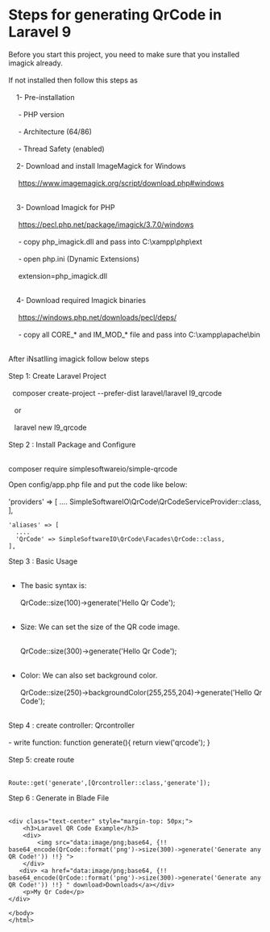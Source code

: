 <h1>Steps for generating QrCode in Laravel 9</h1>

Before you start this project, you need to make sure that you installed imagick already.<br><br>
If not installed then follow this steps as<br><br>
&nbsp;&nbsp;&nbsp;&nbsp;1- Pre-installation<br><br>
&nbsp;&nbsp;&nbsp;&nbsp;  - PHP version<br><br>
&nbsp;&nbsp;&nbsp;&nbsp;  - Architecture (64/86)<br><br>
&nbsp;&nbsp;&nbsp;&nbsp;  - Thread Safety (enabled)<br><br>
&nbsp;&nbsp;&nbsp;&nbsp;2- Download and install ImageMagick for Windows<br><br>
&nbsp;&nbsp;&nbsp;&nbsp;   https://www.imagemagick.org/script/download.php#windows<br><br>

&nbsp;&nbsp;&nbsp;&nbsp;3- Download Imagick for PHP<br><br>
&nbsp;&nbsp;&nbsp;&nbsp;  https://pecl.php.net/package/imagick/3.7.0/windows<br><br>
&nbsp;&nbsp;&nbsp;&nbsp;  - copy php_imagick.dll and pass into C:\xampp\php\ext<br><br>
&nbsp;&nbsp;&nbsp;&nbsp;  - open php.ini (Dynamic Extensions)<br><br>
&nbsp;&nbsp;&nbsp;&nbsp;    extension=php_imagick.dll<br><br>

&nbsp;&nbsp;&nbsp;&nbsp;4- Download required Imagick binaries<br><br>
&nbsp;&nbsp;&nbsp;&nbsp;  https://windows.php.net/downloads/pecl/deps/<br><br>
&nbsp;&nbsp;&nbsp;&nbsp;  - copy all CORE_* and IM_MOD_* file and pass into C:\xampp\apache\bin<br><br>

After iNsatlling imagick follow below steps<br><br>
Step 1:  Create Laravel Project<br><br>
&nbsp;&nbsp;composer create-project --prefer-dist laravel/laravel l9_qrcode<br><br>
&nbsp;&nbsp;  or <br><br>
&nbsp;&nbsp;  laravel new l9_qrcode<br><br>
Step 2 : Install Package and Configure<br><br>

  composer require simplesoftwareio/simple-qrcode
  
  Open config/app.php file and put the code like below:<br><br>
    'providers' => [
      ....
      SimpleSoftwareIO\QrCode\QrCodeServiceProvider::class,
    ],

    'aliases' => [
      ....
      'QrCode' => SimpleSoftwareIO\QrCode\Facades\QrCode::class,
    ],
Step 3 : Basic Usage<br><br>
   - The basic syntax is:<br><br>
      QrCode::size(100)->generate('Hello Qr Code');<br><br>
    
   - Size: We can set the size of the QR code image.<br><br>
    
      QrCode::size(300)->generate('Hello Qr Code');<br><br>
    
   - Color: We can also set background color.<br><br>
      QrCode::size(250)->backgroundColor(255,255,204)->generate('Hello Qr Code');<br><br>

 Step 4 : create controller: Qrcontroller<br><br>
    - write function:
      function generate(){
          return view('qrcode');
      }
      <br><br>
 Step 5: create route<br><br>
 
    Route::get('generate',[Qrcontroller::class,'generate']);
    
 Step 6 : Generate in Blade File   <br><br>
    <!DOCTYPE html>
    <html>
    <head>
        <link rel="stylesheet" href="https://maxcdn.bootstrapcdn.com/bootstrap/4.0.0/css/bootstrap.min.css">
        <title>Laravel QR Code Example</title>
    </head>
    <body>

    <div class="text-center" style="margin-top: 50px;">
        <h3>Laravel QR Code Example</h3>
        <div>
            <img src="data:image/png;base64, {!! base64_encode(QrCode::format('png')->size(300)->generate('Generate any QR Code!')) !!} ">
        </div>
       <div> <a href="data:image/png;base64, {!! base64_encode(QrCode::format('png')->size(300)->generate('Generate any QR Code!')) !!} " download>Downloads</a></div>
        <p>My Qr Code</p>
    </div>

    </body>
    </html>
    
